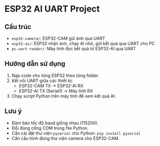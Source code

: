 # ESP32 AI UART Project

## Cấu trúc
- `esp32-camera/`: ESP32-CAM gửi ảnh qua UART
- `esp32-ai/`: ESP32 nhận ảnh, chạy AI nhỏ, gửi kết quả qua UART cho PC
- `pc-uart-reader/`: Máy tính đọc kết quả từ ESP32-AI qua UART

## Hướng dẫn sử dụng
1. Nạp code cho từng ESP32 theo từng folder.
2. Kết nối UART giữa các thiết bị:
   - ESP32-CAM TX -> ESP32-AI RX
   - ESP32-AI TX (Serial1) -> Máy tính RX
3. Chạy script Python trên máy tính để xem kết quả AI.

## Lưu ý
- Đảm bảo tốc độ baud giống nhau (115200).
- Đổi đúng cổng COM trong file Python.
- Cần cài đặt thư viện `pyserial` cho Python: `pip install pyserial`
- Cần cấu hình đúng thư viện camera cho ESP32-CAM.
